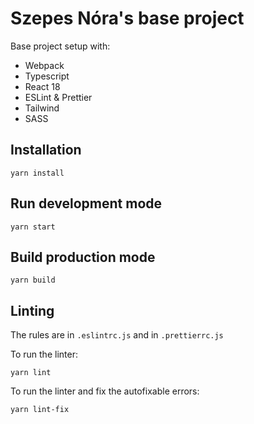 # Szepes Nóra's base project

Base project setup with:
- Webpack
- Typescript
- React 18
- ESLint & Prettier
- Tailwind
- SASS

## Installation

```
yarn install
```

## Run development mode

```
yarn start
```

## Build production mode

```
yarn build
```

## Linting

The rules are in `.eslintrc.js` and in `.prettierrc.js`

To run the linter:
```
yarn lint
```

To run the linter and fix the autofixable errors:
```
yarn lint-fix
```